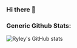 ### Hi there 👋

<!--
**ryleysevier/ryleysevier** is a ✨ _special_ ✨ repository because its `README.md` (this file) appears on your GitHub profile.

Here are some ideas to get you started:

- 🔭 I’m currently working on ...
- 🌱 I’m currently learning ...
- 👯 I’m looking to collaborate on ...
- 🤔 I’m looking for help with ...
- 💬 Ask me about ...
- 📫 How to reach me: ...
- 😄 Pronouns: ...
- ⚡ Fun fact: ...
-->

### Generic Github Stats:
![Ryley's GitHub stats](https://github-readme-stats.vercel.app/api?username=ryleysevier&show_icons=true&count_private=true)
